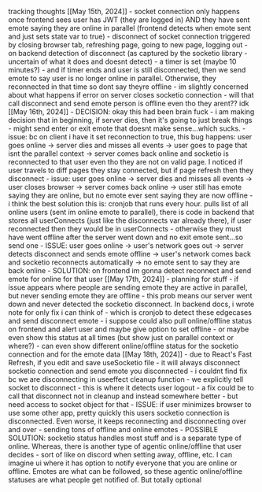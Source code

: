 tracking thoughts
  [[May 15th, 2024]]
    - socket connection only happens once frontend sees user has JWT (they are logged in) AND they have sent emote saying they are online in parallel (frontend detects when emote sent and just sets state var to true)
    - disconnect of socket connection triggered by closing browser tab, refreshing page, going to new page, logging out
    - on backend detection of disconnect (as captured by the socketio library - uncertain of what it does and doesnt detect) - a timer is set (maybe 10 minutes?) - and if timer ends and user is still disconnected, then we send emote to say user is no longer online in parallel. Otherwise, they reconnected in that time so dont say theyre offline
    - im slightly concerned about what happens if error on server closes socketio connection - will that call disconnect and send emote person is offline even tho they arent?? idk
  [[May 16th, 2024]]
    - DECISION: okay this had been brain fuck - i am making decision that in beginning, if server dies, then it's going to just break things - might send enter or exit emote that doesnt make sense...which sucks.
    - issue: bc on client i have it set reconnection to true, this bug happens: user goes online -> server dies and misses all events -> user goes to page that isnt the parallel context -> server comes back online and socketio is reconnected to that user even tho they are not on valid page. I noticed if user travels to diff pages they stay connected, but if page refresh then they disconnect
    - issue: user goes online -> server dies and misses all events -> user closes browser -> server comes back online -> user still has emote saying they are online, but no emote ever sent saying they are now offline
      - i think the best solution this is: cronjob that runs every hour. pulls list of all online users (sent im online emote to parallel), there is code in backend that stores all userConnects (just like the disconnects var already there), if user reconnected then they would be in userConnects - otherwise they must have went offline after the server went down and no exit emote sent...so send one
    - ISSUE: user goes online -> user's network goes out -> server detects disconnect and sends emote offline -> user's network comes back and socketio reconnects automatically -> no emote sent to say they are back online
      - SOLUTION: on frontend im gonna detect reconnect and send emote for online for that user
  [[May 17th, 2024]]
    - planning for stuff
      - if issue appears where people are sending emote they are active in parallel, but never sending emote they are offline
        - this prob means our server went down and never detected the socketio disconnect. In backend docs, i wrote note for only fix i can think of - which is cronjob to detect these edgecases and send disconnect emote
        - i suppose could also pull online/offline status on frontend and alert user and maybe give option to set offline - or maybe even show this status at all times (but show just on parallel context or where?)
        - can even show different online/offline status for the socketio connection and for the emote data
  [[May 18th, 2024]]
    - due to React's Fast Refresh, if you edit and save useSocketio file - it will always disconnect socketio connection and send emote you disconnected - i couldnt find fix bc we are disconnecting in useeffect cleanup function - we explicitly tell socket to disconnect - this is where it detects user logout - a fix could be to call that disconnect not in cleanup and instead somewhere better - but need access to socket object for that
    - ISSUE: if user minimizes browser to use some other app, pretty quickly this users socketio connection is disconnected. Even worse, it keeps reconnecting and disconnecting over and over - sending tons of offline and online emotes
    - POSSIBLE SOLUTION: socketio status handles most stuff and is a separate type of online. Whereas, there is another type of agentic online/offline that user decides - sort of like on discord when setting away, offline, etc. I can imagine ui where it has option to notify everyone that you are online or offline. Emotes are what can be followed, so these agentic online/offline statuses are what people get notified of. But totally optional
